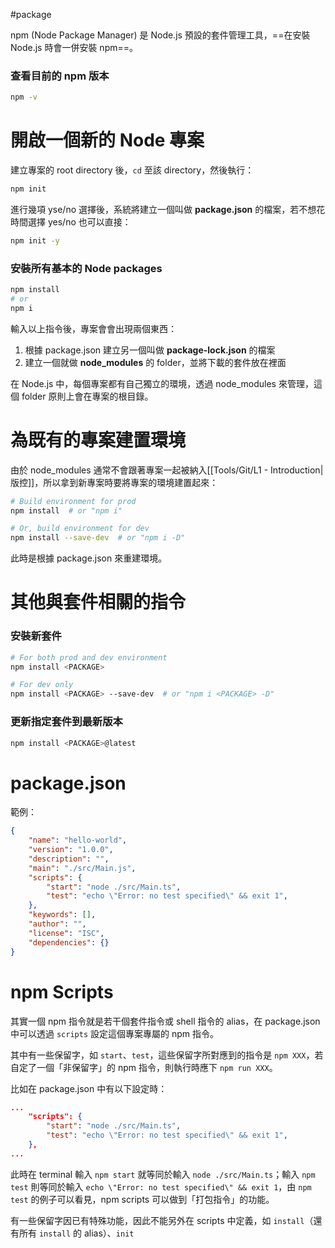 #package 

npm (Node Package Manager) 是 Node.js 預設的套件管理工具，==在安裝 Node.js 時會一併安裝 npm==。

### 查看目前的 npm 版本

```bash
npm -v
```

# 開啟一個新的 Node 專案

建立專案的 root directory 後，`cd` 至該 directory，然後執行：

```bash
npm init
```

進行幾項 yse/no 選擇後，系統將建立一個叫做 **package.json** 的檔案，若不想花時間選擇 yes/no 也可以直接：

```bash
npm init -y
```

### 安裝所有基本的 Node packages

```bash
npm install
# or
npm i
```

輸入以上指令後，專案會會出現兩個東西：

1. 根據 package.json 建立另一個叫做 **package-lock.json** 的檔案
2. 建立一個就做 **node_modules** 的 folder，並將下載的套件放在裡面

在 Node.js 中，每個專案都有自己獨立的環境，透過 node_modules 來管理，這個 folder 原則上會在專案的根目錄。

# 為既有的專案建置環境

由於 node_modules 通常不會跟著專案一起被納入[[Tools/Git/L1 - Introduction|版控]]，所以拿到新專案時要將專案的環境建置起來：

```bash
# Build environment for prod
npm install  # or "npm i"

# Or, build environment for dev
npm install --save-dev  # or "npm i -D"
```

此時是根據 package.json 來重建環境。

# 其他與套件相關的指令

### 安裝新套件

```sh
# For both prod and dev environment
npm install <PACKAGE>

# For dev only
npm install <PACKAGE> --save-dev  # or "npm i <PACKAGE> -D"
```

### 更新指定套件到最新版本

```sh
npm install <PACKAGE>@latest
```

# package.json

範例：

```json
{
    "name": "hello-world",
    "version": "1.0.0",
    "description": "",
    "main": "./src/Main.js",
    "scripts": {
        "start": "node ./src/Main.ts",
        "test": "echo \"Error: no test specified\" && exit 1",
    },
    "keywords": [],
    "author": "",
    "license": "ISC",
    "dependencies": {}
}
```

# npm Scripts

其實一個 npm 指令就是若干個套件指令或 shell 指令的 alias，在 package.json 中可以透過 `scripts` 設定這個專案專屬的 npm 指令。

其中有一些保留字，如 `start`、`test`，這些保留字所對應到的指令是 `npm XXX`，若自定了一個「非保留字」的 npm 指令，則執行時應下 `npm run XXX`。

比如在 package.json 中有以下設定時：

```json
...
    "scripts": {
        "start": "node ./src/Main.ts",
        "test": "echo \"Error: no test specified\" && exit 1",
    },
...
```

此時在 terminal 輸入 `npm start` 就等同於輸入 `node ./src/Main.ts`；輸入 `npm test` 則等同於輸入 `echo \"Error: no test specified\" && exit 1`，由 `npm test` 的例子可以看見，npm scripts 可以做到「打包指令」的功能。

有一些保留字因已有特殊功能，因此不能另外在 scripts 中定義，如 `install`（還有所有 `install` 的 alias）、`init`
